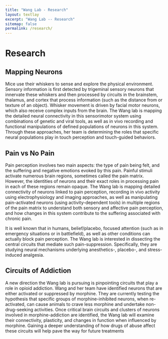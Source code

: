 ```yaml
---
title: "Wang Lab - Research"
layout: textlay
excerpt: "Wang Lab -- Research"
sitemap: false
permalink: /research/
---
```


# Research

## Mapping Neurons
<!-- ![]({{ site.url }}{{ site.baseurl }}/images/respic/SpinFluc.png){: style="width: 70%; float: center; margin: 10px"} -->
Mice use their whiskers to sense and explore the physical environment. Sensory information is first detected by trigeminal sensory neurons that innervate these whiskers and then processed by circuits in the brainstem, thalamus, and cortex that process information (such as the distance from or texture of an object). Whisker movement is driven by facial motor neurons, which also receive complex inputs from the brain. The Wang lab is mapping the detailed neural connectivity in this sensorimotor system using combinations of genetic and viral tools, as well as in vivo recording and functional manipulations of defined populations of neurons in this system. Through these approaches, her team is determining the roles that specific neural populations play in touch perception and touch-guided behaviors.  

## Pain vs No Pain
<!-- ![]({{ site.url }}{{ site.baseurl }}/images/respic/SpinFluc.png){: style="width: 70%; float: center; margin: 10px"} -->
Pain perception involves two main aspects: the type of pain being felt, and the suffering and negative emotions evoked by this pain. Painful stimuli activate numerous brain regions, sometimes called the pain matrix. However, the identities of neurons and their exact roles in processing pain in each of these regions remain opaque. The Wang lab is mapping detailed connectivity of neurons linked to pain perception, recording in vivo activity using electrophysiology and imaging approaches, as well as manipulating pain-activated neurons (using activity-dependent tools) in multiple regions of the pain matrix to understand both sensory and affective pain perception, and how changes in this system contribute to the suffering associated with chronic pain.  

It is well known that in humans, belief/placebo, focused attention (such as in emergency situations or in battlefield), as well as other conditions can actually block pain perception. The Wang lab is interested in dissecting the central circuits that mediate such pain-suppression. Specifically, they are studying neural mechanisms underlying anesthetics-, placebo-, and stress-induced analgesia.  

## Circuits of Addiction
<!-- ![]({{ site.url }}{{ site.baseurl }}/images/respic/SpinFluc.png){: style="width: 70%; float: center; margin: 10px"} -->
A new direction the Wang lab is pursuing is pinpointing circuits that play a role in opioid addiction. Wang and her team have identified neurons that are either activated or suppressed by morphine. They are currently testing the hypothesis that specific groups of morphine-inhibited neurons, when re-activated, can cause animals to crave less morphine and undertake non-drug-seeking activities. Once critical brain circuits and clusters of neurons involved in morphine-addiction are identified, the Wang lab will examine their connectivity, plasticity, and changes in function when influenced by morphine. Gaining a deeper understanding of how drugs of abuse affect these circuits will help pave the way for future treatments
